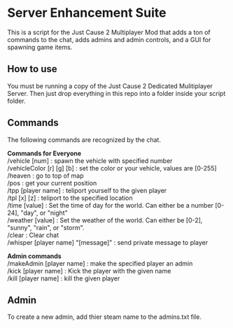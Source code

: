 Server Enhancement Suite
========================

This is a script for the Just Cause 2 Multiplayer Mod that adds a ton of commands to the chat, adds admins and admin controls, and a GUI for spawning game items. 

How to use
----------

You must be running a copy of the Just Cause 2 Dedicated Mulitiplayer Server. Then just drop everything in this repo into a folder inside your script folder. 

Commands
--------

The following commands are recognized by the chat.  

**Commands for Everyone**  
/vehicle [num] : spawn the vehicle with specified number  
/vehicleColor [r] [g] [b] : set the color or your vehicle, values are [0-255]  
/heaven : go to top of map  
/pos : get your current position  
/tpp [player name] : teliport yourself to the given player  
/tpl [x] [z] : teliport to the specified location  
/time [value] : Set the time of day for the world. Can either be a number [0-24], "day", or "night"  
/weather [value] : Set the weather of the world. Can either be [0-2], "sunny", "rain", or "storm".  
/clear : Clear chat  
/whisper [player name] "[message]" : send private message to player  

**Admin commands**  
/makeAdmin [player name] : make the specified player an admin  
/kick [player name] : Kick the player with the given name  
/kill [player name] : kill the given player  
  
Admin
-----

To create a new admin, add thier steam name to the admins.txt file. 
